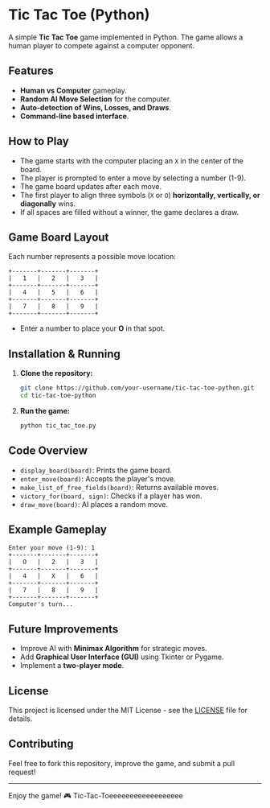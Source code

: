 # Tic Tac Toe (Python)

A simple **Tic Tac Toe** game implemented in Python. The game allows a human player to compete against a computer opponent.

## Features
- **Human vs Computer** gameplay.
- **Random AI Move Selection** for the computer.
- **Auto-detection of Wins, Losses, and Draws**.
- **Command-line based interface**.

## How to Play
- The game starts with the computer placing an `X` in the center of the board.
- The player is prompted to enter a move by selecting a number (1-9).
- The game board updates after each move.
- The first player to align three symbols (`X` or `O`) **horizontally, vertically, or diagonally** wins.
- If all spaces are filled without a winner, the game declares a draw.

## Game Board Layout
Each number represents a possible move location:
```
+-------+-------+-------+
|   1   |   2   |   3   |
+-------+-------+-------+
|   4   |   5   |   6   |
+-------+-------+-------+
|   7   |   8   |   9   |
+-------+-------+-------+
```
- Enter a number to place your **O** in that spot.

## Installation & Running
1. **Clone the repository:**
   ```sh
   git clone https://github.com/your-username/tic-tac-toe-python.git
   cd tic-tac-toe-python
   ```
2. **Run the game:**
   ```sh
   python tic_tac_toe.py
   ```

## Code Overview
- `display_board(board)`: Prints the game board.
- `enter_move(board)`: Accepts the player's move.
- `make_list_of_free_fields(board)`: Returns available moves.
- `victory_for(board, sign)`: Checks if a player has won.
- `draw_move(board)`: AI places a random move.

## Example Gameplay
```
Enter your move (1-9): 1
+-------+-------+-------+
|   O   |   2   |   3   |
+-------+-------+-------+
|   4   |   X   |   6   |
+-------+-------+-------+
|   7   |   8   |   9   |
+-------+-------+-------+
Computer's turn...
```

## Future Improvements
- Improve AI with **Minimax Algorithm** for strategic moves.
- Add **Graphical User Interface (GUI)** using Tkinter or Pygame.
- Implement a **two-player mode**.

## License
This project is licensed under the MIT License - see the [LICENSE](LICENSE) file for details.

## Contributing
Feel free to fork this repository, improve the game, and submit a pull request!

---
Enjoy the game! 🎮
Tic-Tac-Toeeeeeeeeeeeeeeeeee
